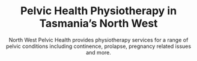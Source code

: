---
title: Pelvic Health Physiotherapy in Tasmania’s North West
subtitle: North West Pelvic Health provides physiotherapy services for a range of pelvic conditions including continence, prolapse, pregnancy related issues and more.
layout: home
description: Pelvic health physiotherapy in the North West of Tasmania. We treat a range of pelvic conditions including continence, prolapse, pregnancy related issues and more.
---